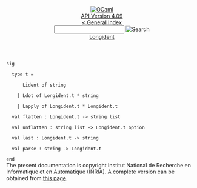 <!-- ((! set title API !)) ((! set documentation !)) ((! set api !)) ((! set nobreadcrumb !)) -->
<div class="api"><header><nav class="toc brand"><a class="brand" href="https://ocaml.org/"><img src="colour-logo-gray.svg" class="svg" alt="OCaml"></a></nav><nav class="toc"><div class="toc_version"><a href="/docs" id="version-select">API Version 4.09</a></div><a href="index.html">&lt; General Index</a><div class="api_search"><input type="text" name="apisearch" id="api_search" oninput="mySearch(false);" onkeypress="this.oninput();" onclick="this.oninput();" onpaste="this.oninput();">
<img src="search_icon.svg" alt="Search" class="svg" onclick="mySearch(false)"></div>
<div id="search_results"></div><div class="toc_title"><a href="Longident.html">Longident</a></div><ul></ul></nav></header>
<code class="code"><span class="keyword">sig</span><br>
&nbsp;&nbsp;<span class="keyword">type</span>&nbsp;t&nbsp;=<br>
&nbsp;&nbsp;&nbsp;&nbsp;&nbsp;&nbsp;<span class="constructor">Lident</span>&nbsp;<span class="keyword">of</span>&nbsp;string<br>
&nbsp;&nbsp;&nbsp;&nbsp;<span class="keywordsign">|</span>&nbsp;<span class="constructor">Ldot</span>&nbsp;<span class="keyword">of</span>&nbsp;<span class="constructor">Longident</span>.t&nbsp;*&nbsp;string<br>
&nbsp;&nbsp;&nbsp;&nbsp;<span class="keywordsign">|</span>&nbsp;<span class="constructor">Lapply</span>&nbsp;<span class="keyword">of</span>&nbsp;<span class="constructor">Longident</span>.t&nbsp;*&nbsp;<span class="constructor">Longident</span>.t<br>
&nbsp;&nbsp;<span class="keyword">val</span>&nbsp;flatten&nbsp;:&nbsp;<span class="constructor">Longident</span>.t&nbsp;<span class="keywordsign">-&gt;</span>&nbsp;string&nbsp;list<br>
&nbsp;&nbsp;<span class="keyword">val</span>&nbsp;unflatten&nbsp;:&nbsp;string&nbsp;list&nbsp;<span class="keywordsign">-&gt;</span>&nbsp;<span class="constructor">Longident</span>.t&nbsp;option<br>
&nbsp;&nbsp;<span class="keyword">val</span>&nbsp;last&nbsp;:&nbsp;<span class="constructor">Longident</span>.t&nbsp;<span class="keywordsign">-&gt;</span>&nbsp;string<br>
&nbsp;&nbsp;<span class="keyword">val</span>&nbsp;parse&nbsp;:&nbsp;string&nbsp;<span class="keywordsign">-&gt;</span>&nbsp;<span class="constructor">Longident</span>.t<br>
<span class="keyword">end</span></code>
<div class="copyright">The present documentation is copyright Institut National de Recherche en Informatique et en Automatique (INRIA). A complete version can be obtained from <a href="http://caml.inria.fr/pub/docs/manual-ocaml/">this page</a>.</div></div>